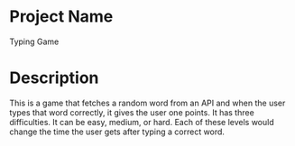 # Project Name
Typing Game

# Description
This is a game that fetches a random word from an API and when the user types that word correctly, it gives the user one points.
It has three difficulties. It can be easy, medium, or hard. Each of these levels would change the time the user gets after typing a correct word.
